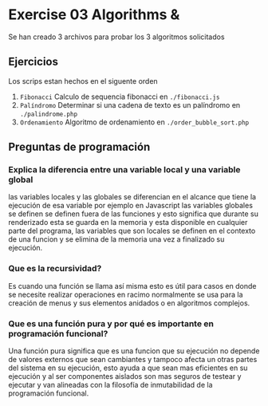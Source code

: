 # Exercise 03 Algorithms &

Se han creado 3 archivos para probar los 3 algoritmos solicitados 

## Ejercicios

Los scrips estan hechos en el siguente orden
1. `Fibonacci` Calculo de sequencia fibonacci en `./fibonacci.js`
2. `Palíndromo` Determinar si una cadena de texto es un palíndromo en `./palindrome.php`
3. `Ordenamiento` Algoritmo de ordenamiento en `./order_bubble_sort.php`

## Preguntas de programación

### Explica la diferencia entre una variable local y una variable global
las variables locales y las globales se diferencian en el alcance que tiene la ejecución de esa variable por ejemplo en Javascript las variables globales se definen se definen fuera de las funciones
y esto significa que durante su renderizado esta se guarda en la memoria y esta disponible en cualquier parte del programa, las variables que son locales se definen en el contexto de una funcion y se
elimina de la memoria una vez a finalizado su ejecución.

### Que es la recursividad?
Es cuando una función se llama así misma esto es útil para casos en donde se necesite realizar operaciones en racimo
normalmente se usa para la creación de menus y sus elementos anidados o en algoritmos complejos.


### Que es una función pura y por qué es importante en programación funcional?
Una función pura significa que es una funcion que su ejecución no depende de valores externos que sean cambiantes y tampoco 
afecta un otras partes del sistema en su ejecución, esto ayuda a que sean mas eficientes en su ejecución y al ser componentes 
aislados son mas seguros de testear y ejecutar y van alineadas con la filosofía de inmutabilidad de la programación funcional. 





